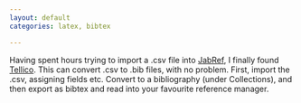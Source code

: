 ```yaml
---
layout: default
categories: latex, bibtex

---
```


Having spent hours trying to import a .csv file into [JabRef](http://jabref.sourceforge.net/), I finally found [Tellico](http://tellico-project.org/). This can convert .csv to .bib files, with no problem. First, import the .csv, assigning fields etc. Convert to a bibliography (under Collections), and then export as bibtex and read into your favourite reference manager.

